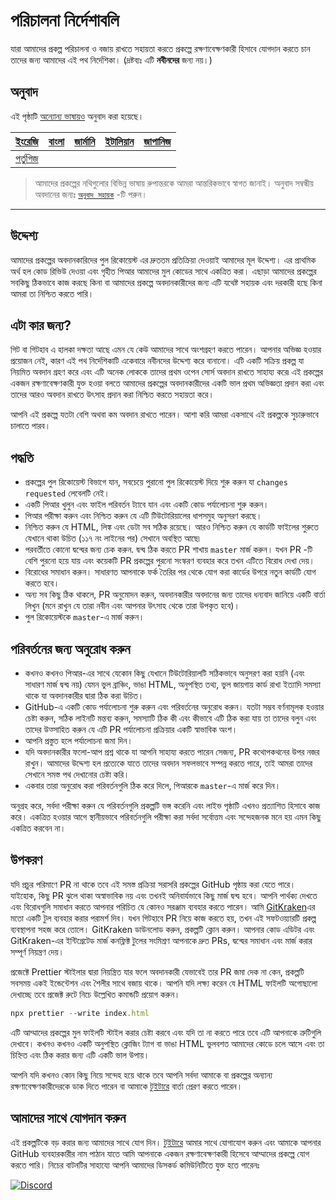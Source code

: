 # পরিচালনা নির্দেশাবলি

যারা আমাদের প্রকল্প পরিচালনা ও বজায় রাখতে সহায়তা করতে প্রকল্পে রক্ষণাবেক্ষণকারী হিসাবে যোগদান করতে চান তাদের জন্য আমাদের এই পথ নির্দেশিকা। (দ্রষ্টব্যঃ এটি **নবীনদের** জন্য নয়।)

## অনুবাদ

এই পৃষ্ঠাটি [অন্যোন্য ভাষায়ও](../translation.md) অনুবাদ করা হয়েছে।

| [ইংরেজি](../../maintainer_guide.md) | [বাংলা](maintainer_guide.ben.md) | [জার্মানি](maintainer_guide.ger.md) | [ইটালিয়ান](maintainer_guide.ita.md) | [জাপানিজ](maintainer_guide.jpn.md) |
| :---: | :---: | :---: | :---: | :---: |
| [পর্তুগিজ](maintainer_guide.por.md) |

> আমাদের প্রকল্পের নথিগুলোর বিভিন্ন ভাষায় রুপান্তরকে আমরা আন্তরিকভাবে স্বাগত জানাই। অনুবাদ সম্বন্ধীয় অবদানের জন্যঃ [`অনুবাদ সহায়ক`](../translation.md) -টি পরুন।

---

## উদ্দেশ্য

আমাদের প্রকল্পের অবদানকারিদের পুল রিকোয়েস্ট এর দ্রুততম প্রতিক্রিয়া দেওয়াই আমাদের মূল উদ্দেশ্য। এর প্রাথমিক অর্থ হল কোড রিভিউ দেওয়া এবং গৃহীত পিআর আমাদের মুল কোডের সাথে একত্রিত করা। এছাড়া আমাদের প্রকল্পের সবকিছু ঠিকভাবে কাজ করছে কিনা বা আমাদের প্রকল্পে অবদানকারীদের জন্য এটি যথেষ্ট সহায়ক এবং দরকারী হছে কিনা আমরা তা নিশ্চিত করতে পারি।

## এটা কার জন্য?

গিট বা গিটহাব এ হালকা দক্ষতা আছে এমন যে কেউ আমাদের সাথে অংশগ্রহণ করতে পারেন। আপনার অভিজ্ঞ হওয়ার প্রয়োজন নেই, কারণ এই পথ নির্দেশিকাটি একেবারে নবীনদের উদ্দেশ্য করে বানানো। এটি একটি সক্রিয় প্রকল্প যা নিয়মিত অবদান গ্রহণ করে এবং এটি অনেক লোককে তাদের প্রথম ওপেন সোর্স অবদান রাখতে সাহায্য করে৷ এই প্রকল্পের একজন রক্ষণাবেক্ষণকারী যুক্ত হওয়া বলতে আমাদের প্রকল্পের অবদানকারীদের একটি ভাল প্রথম অভিজ্ঞতা প্রদান করা এবং তাদের আরও অবদান রাখতে উৎসাহ প্রদান করা নিশ্চিত করতে সহায়তা করে।

আপনি এই প্রকল্পে যতটা বেশি অথবা কম অবদান রাখতে পারেন। আশা করি আমরা একসাথে এই প্রকল্পকে সুচারুভাবে চালাতে পারব।

## পদ্ধতি

- প্রকল্পের পুল রিকোয়েস্ট বিভাগে যান, সবচেয়ে পুরানো পুল রিকোয়েস্ট দিয়ে শুরু করুন যা `changes requested` লেবেলটি নেই।
- একটি পিআর খুলুন এবং ফাইল পরিবর্তন ট্যাবে যান এবং একটি কোড পর্যালোচনা শুরু করুন।
- পিআর পরীক্ষা করুন এবং নিশ্চিত করুন যে এটি টিউটোরিয়ালের ধাপসমুহ অনুসরণ করছে।
- নিশ্চিত করুন যে HTML, লিঙ্ক এবং ডেটা সব সঠিক রয়েছে। আরও নিশ্চিত করুন যে কার্ডটি ফাইলের শুরুতে যেখানে থাকা উচিত (১১৭ নং লাইনের পর) সেখানে অবস্থিত আছে৷
- পরবর্তীতে কোনো দ্বন্দ্বের জন্য চেক করুন. দ্বন্দ্ব ঠিক করতে PR শাখায় `master` মার্জ করুন। যখন PR -টি বেশি পুরনো হয়ে যায় এবং কয়েকটি PR প্রকল্পের পুরনো সংস্করণ ব্যবহার করে তখন এটিতে বিরোধ দেখা দেয়।
- বিরোধের সমাধান করুন। সাধারণত আপনাকে ফর্ক তৈরির পর থেকে যোগ করা কার্ডের উপরে নতুন কার্ডটি যোগ করতে হবে।
- অন্য সব কিছু ঠিক থাকলে, PR অনুমোদন করুন, অবদানকারীর অবদানের জন্য তাদের ধন্যবাদ জানিয়ে একটি বার্তা লিখুন (মনে রাখুন যে তারা নবীন এবং আপনার উৎসাহ থেকে তারা উপকৃত হবে)।
- পুল রিকোয়েস্টকে `master`-এ মার্জ করুন।

## পরিবর্তনের জন্য অনুরোধ করুন

- কখনও কখনও পিআর-এর সাথে যেকোন কিছু যেখানে টিউটোরিয়ালটি সঠিকভাবে অনুসরণ করা হয়নি (এবং সাধারণ মার্জ দ্বন্দ্ব নয়) যেমন ভুল ব্রাঞ্চিং, ভাঙা HTML, অনুপস্থিত তথ্য, ভুল জায়গায় কার্ড রাখা ইত্যাদি সমস্যা থাকে যা অবদানকারীর দ্বারা ঠিক করা উচিত।
- GitHub-এ একটি কোড পর্যালোচনা শুরু করুন এবং পরিবর্তনের অনুরোধ করুন। যতটা সম্ভব বর্ণনামূলক হওয়ার চেষ্টা করুন, সঠিক লাইনটি মন্তব্য করুন, সমস্যাটি ঠিক কী এবং কীভাবে এটি ঠিক করা যায় তা তাদের বলুন এবং তাদের উত্সাহিত করুন যে এটি PR পর্যালোচনা প্রক্রিয়ার একটি স্বাভাবিক অংশ।
- আপনি প্রস্তুত হলে পর্যালোচনা জমা দিন।
- যদি অবদানকারীর ফলো-আপ প্রশ্ন থাকে যা আপনি সাহায্য করতে পারেন সেজন্য, PR কথোপকথনের উপর নজর রাখুন। আমাদের উদ্দেশ্য হল প্রত্যেকে যাতে তাদের অবদান সফলভাবে সম্পন্ন করতে পারে, তাই আমরা তাদের সেখানে সমস্ত পথ দেখানোর চেষ্টা করি।
- একবার তারা অনুরোধ করা পরিবর্তনগুলি ঠিক করে দিলে, পিআরকে `master`-এ মার্জ করে দিন।

অনুগ্রহ করে, সর্বদা পরীক্ষা করুন যে পরিবর্তনগুলি প্রকল্পটি ভঙ্গ করেনি এবং লাইভ পৃষ্ঠাটি এখনও প্রত্যাশিত হিসাবে কাজ করে। একত্রিত হওয়ার আগে স্থানীয়ভাবে পরিবর্তনগুলি পরীক্ষা করা সর্বদা সর্বোত্তম এবং সন্দেহজনক মনে হয় এমন কিছু একত্রিত করবেন না।

## উপকরণ

যদি প্রচুর পরিমাণে PR না থাকে তবে এই সমস্ত প্রক্রিয়া সরাসরি প্রকল্পের GitHub পৃষ্ঠায় করা যেতে পারে।  
যাইহোক, কিছু PR ঝুলে থাকা অস্বাভাবিক নয় এবং তখনই অনিবার্যভাবে কিছু মার্জ দ্বন্দ্ব হবে। আপনি পার্থক্য দেখতে এবং বিরোধগুলি সমাধান করতে আপনার পরিচিত যে কোনও সরঞ্জাম ব্যবহার করতে পারেন।
আমি [GitKraken](https://www.gitkraken.com/download)এর মতো একটি টুল ব্যবহার করার পরামর্শ দিব। যখন গিটহাবে PR নিয়ে কাজ করতে হয়, তখন এই সফটওয়্যারটি প্রকল্প ব্যবস্থাপনা সহজ করে তোলে। GitKraken ডাউনলোড করুন, প্রকল্পটি ক্লোন করুন। আপনার কোড এডিটর এবং GitKraken-এর ইন্টিগ্রেটেড মার্জ কনফ্লিক্ট টুলের সংমিশ্রণ আপনাকে দ্রুত PRs, দ্বন্দ্বের সমাধান এবং মার্জ করার সম্পূর্ণ নিয়ন্ত্রণ দেয়।

প্রজেক্টে Prettier স্টাইলার দ্বারা নিয়ন্ত্রিত যার ফলে অবদানকারী যেভাবেই তার PR জমা দেক না কেন, প্রকল্পটি সবসময় একই ইন্ডেন্টেশন এবং শৈলীর সাথে বজায় থাকে। আপনি যদি লক্ষ্য করেন যে HTML ফাইলটি অগোছালো দেখাচ্ছে তবে প্রজেক্ট রুটে নিচে উল্লেখিত কমান্ডটি প্রয়োগ করুন।

```js
npx prettier --write index.html
```

এটি আম্মাদের প্রকল্পের মুল ফাইলটি স্টাইল করার চেষ্টা করবে এবং যদি তা না করতে পারে তবে এটি আপনাকে ত্রুটিগুলি দেখাবে। কখনও কখনও একটি অনুপস্থিত ক্লোজিং ট্যাগ বা ভাঙা HTML ভুলবশত আমাদের কোডে চলে আসে এবং তা চিহ্নিত এবং ঠিক করার জন্য এটি একটি ভাল উপায়।

আপনি যদি কখনও কোন কিছু নিয়ে সন্দেহ হয়ে থাকে তবে আপনি সর্বদা আমাকে বা প্রকল্পের অন্যান্য রক্ষণাবেক্ষণকারীদেরকে ডাক দিতে পারেন বা আমাকে [টুইটারে](https://twitter.com/Syknapse) বার্তা প্রেরণ করতে পারেন।

## আমাদের সাথে যোগদান করুন

এই প্রকল্পটিকে বড় করার জন্য আমাদের সাথে যোগ দিন। [টুইটারে](https://twitter.com/Syknapse) আমার সাথে যোগাযোগ করুন এবং আমাকে আপনার GitHub ব্যবহারকারীর নাম পাঠান যাতে আমি আপনাকে একজন রক্ষণাবেক্ষণকারী হিসেবে আম্মাদের প্রকল্পে যোগ করতে পারি। নিচের বাটনটির সাহায্যে আপনি আমাদের ডিসকর্ড কমিউনিটিতে যুক্ত হতে পারেনঃ

[![Discord](https://badgen.net/discord/online-members/tWkvS4ueVF?label=আমাদের%20ডিসকর্ড%20সার্ভারে%20যুক্ত%20হন&icon=discord)](https://discord.gg/tWkvS4ueVF 'আমাদের ডিসকর্ড সার্ভারে যুক্ত হন।')

